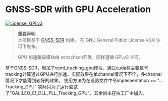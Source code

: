 # GNSS-SDR with GPU Acceleration

[![License: GPLv3](https://img.shields.io/badge/License-GPLv3-blue.svg)](https://www.gnu.org/licenses/gpl-3.0)

> **重要声明**  
> 本项目基于 [GNSS-SDR](https://github.com/gnss-sdr/gnss-sdr) 构建，
> 在 GNU General Public License v3.0 许可下发布。
>
> GPU 加速跟踪模块由 schschsch开发，同样遵循 GPLv3 许可。

基于GNSS-SDR，增加了veml_tracking_gpu模块，通过cuda将主要信号tracking计算通过GPU进行加速，实际效果在单channel情况下不佳，多channel情况下才能得到较好的效果。
使用方法为在设置文件中令implementation == "... Tracking_GPU"
实际只为了运行尝试了"GALILEO_E!_DLL_PLL_Tracking_GPU"，其余尚未在块工厂中加入。
